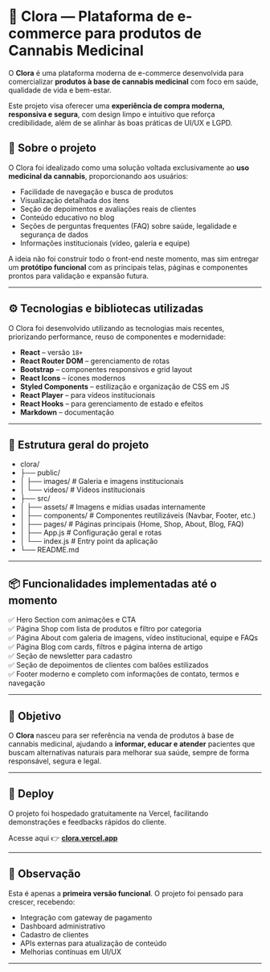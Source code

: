 # 🌿 Clora — Plataforma de e-commerce para produtos de Cannabis Medicinal

O **Clora** é uma plataforma moderna de e-commerce desenvolvida para comercializar **produtos à base de cannabis medicinal** com foco em saúde, qualidade de vida e bem-estar.

Este projeto visa oferecer uma **experiência de compra moderna, responsiva e segura**, com design limpo e intuitivo que reforça credibilidade, além de se alinhar às boas práticas de UI/UX e LGPD.

## 📝 Sobre o projeto

O Clora foi idealizado como uma solução voltada exclusivamente ao **uso medicinal da cannabis**, proporcionando aos usuários:
- Facilidade de navegação e busca de produtos
- Visualização detalhada dos itens
- Seção de depoimentos e avaliações reais de clientes
- Conteúdo educativo no blog
- Seções de perguntas frequentes (FAQ) sobre saúde, legalidade e segurança de dados
- Informações institucionais (vídeo, galeria e equipe)

A ideia não foi construir todo o front-end neste momento, mas sim entregar um **protótipo funcional** com as principais telas, páginas e componentes prontos para validação e expansão futura.

---

## ⚙️ Tecnologias e bibliotecas utilizadas

O Clora foi desenvolvido utilizando as tecnologias mais recentes, priorizando performance, reuso de componentes e modernidade:

- **React** – versão `18+`
- **React Router DOM** – gerenciamento de rotas
- **Bootstrap** – componentes responsivos e grid layout
- **React Icons** – ícones modernos
- **Styled Components** – estilização e organização de CSS em JS
- **React Player** – para vídeos institucionais
- **React Hooks** – para gerenciamento de estado e efeitos
- **Markdown** – documentação

---

## 📁 Estrutura geral do projeto

- clora/
- ├── public/
- │ ├── images/ # Galeria e imagens institucionais
- │ └── videos/ # Vídeos institucionais
- ├── src/
- │ ├── assets/ # Imagens e mídias usadas internamente
- │ ├── components/ # Componentes reutilizáveis (Navbar, Footer, etc.)
- │ ├── pages/ # Páginas principais (Home, Shop, About, Blog, FAQ)
- │ ├── App.js # Configuração geral e rotas
- │ └── index.js # Entry point da aplicação
- └── README.md

---

## 📦 Funcionalidades implementadas até o momento

✅ Hero Section com animações e CTA  
✅ Página Shop com lista de produtos e filtro por categoria  
✅ Página About com galeria de imagens, vídeo institucional, equipe e FAQs  
✅ Página Blog com cards, filtros e página interna de artigo  
✅ Seção de newsletter para cadastro  
✅ Seção de depoimentos de clientes com balões estilizados  
✅ Footer moderno e completo com informações de contato, termos e navegação

---

## 🌱 Objetivo

O **Clora** nasceu para ser referência na venda de produtos à base de cannabis medicinal, ajudando a **informar, educar e atender** pacientes que buscam alternativas naturais para melhorar sua saúde, sempre de forma responsável, segura e legal.

---

## 🚀 Deploy

O projeto foi hospedado gratuitamente na Vercel, facilitando demonstrações e feedbacks rápidos do cliente.

Acesse aqui 👉 **[clora.vercel.app](https://clora-frontend.vercel.app)** 

---

## 📌 Observação

Esta é apenas a **primeira versão funcional**. O projeto foi pensado para crescer, recebendo:
- Integração com gateway de pagamento
- Dashboard administrativo
- Cadastro de clientes
- APIs externas para atualização de conteúdo
- Melhorias contínuas em UI/UX

---
